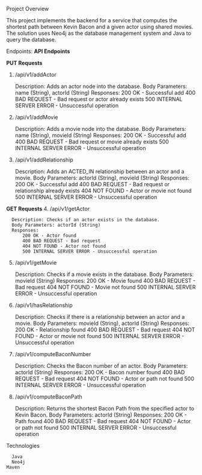 Project Overview

This project implements the backend for a service that computes the shortest path between Kevin Bacon and a given actor using shared movies. The solution uses Neo4j as the database management system and Java to query the database.

Endpoints:
  **API Endpoints**
  
  **PUT Requests**
  1. /api/v1/addActor
  
      Description: Adds an actor node into the database.
      Body Parameters: name (String), actorId (String)
      Responses:
          200 OK - Successful add
          400 BAD REQUEST - Bad request or actor already exists
          500 INTERNAL SERVER ERROR - Unsuccessful operation
  
  2. /api/v1/addMovie
  
      Description: Adds a movie node into the database.
      Body Parameters: name (String), movieId (String)
      Responses:
          200 OK - Successful add
          400 BAD REQUEST - Bad request or movie already exists
          500 INTERNAL SERVER ERROR - Unsuccessful operation
  
  3. /api/v1/addRelationship
  
      Description: Adds an ACTED_IN relationship between an actor and a movie.
      Body Parameters: actorId (String), movieId (String)
      Responses:
          200 OK - Successful add
          400 BAD REQUEST - Bad request or relationship already exists
          404 NOT FOUND - Actor or movie not found
          500 INTERNAL SERVER ERROR - Unsuccessful operation
  
  **GET Requests**
  4. /api/v1/getActor
  
      Description: Checks if an actor exists in the database.
      Body Parameters: actorId (String)
      Responses:
          200 OK - Actor found
          400 BAD REQUEST - Bad request
          404 NOT FOUND - Actor not found
          500 INTERNAL SERVER ERROR - Unsuccessful operation
  
  5. /api/v1/getMovie
  
      Description: Checks if a movie exists in the database.
      Body Parameters: movieId (String)
      Responses:
          200 OK - Movie found
          400 BAD REQUEST - Bad request
          404 NOT FOUND - Movie not found
          500 INTERNAL SERVER ERROR - Unsuccessful operation
  
  6. /api/v1/hasRelationship
  
      Description: Checks if there is a relationship between an actor and a movie.
      Body Parameters: movieId (String), actorId (String)
      Responses:
          200 OK - Relationship found
          400 BAD REQUEST - Bad request
          404 NOT FOUND - Actor or movie not found
          500 INTERNAL SERVER ERROR - Unsuccessful operation
  
  7. /api/v1/computeBaconNumber
  
      Description: Checks the Bacon number of an actor.
      Body Parameters: actorId (String)
      Responses:
          200 OK - Bacon number found
          400 BAD REQUEST - Bad request
          404 NOT FOUND - Actor or path not found
          500 INTERNAL SERVER ERROR - Unsuccessful operation
  
  8. /api/v1/computeBaconPath
  
      Description: Returns the shortest Bacon Path from the specified actor to Kevin Bacon.
      Body Parameters: actorId (String)
      Responses:
          200 OK - Path found
          400 BAD REQUEST - Bad request
          404 NOT FOUND - Actor or path not found
          500 INTERNAL SERVER ERROR - Unsuccessful operation
  
  Technologies
  
      Java
      Neo4j
    Maven


